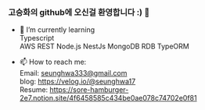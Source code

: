 ### 고승화의 github에 오신걸 환영합니다 :) 👋   

- 🌱 I’m currently learning    
Typescript   
AWS 
REST
Node.js
NestJs
MongoDB
RDB
TypeORM

- 📫 How to reach me:    
Email: seunghwa333@gmail.com   
blog: https://velog.io/@seunghwa17         
Resume: https://sore-hamburger-2e7.notion.site/4f6458585c434be0ae078c74702e0f81




